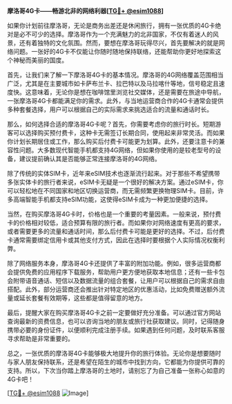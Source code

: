 **摩洛哥4G卡——畅游北非的网络利器[[TG💪+ @esim1088](https://t.me/s/esim1088)]**

如果你计划前往摩洛哥，无论是商务出差还是休闲旅行，拥有一张优质的4G卡绝对是必不可少的选择。摩洛哥作为一个充满魅力的北非国家，不仅有着迷人的风景，还有着独特的文化氛围。然而，要想在摩洛哥玩得尽兴，首先要解决的就是网络问题。一张好的4G卡不仅能让你随时随地保持联络，还能帮助你更好地探索这个神秘而美丽的国度。

首先，让我们来了解一下摩洛哥4G卡的基本情况。摩洛哥的4G网络覆盖范围相当广泛，尤其是在主要城市如卡萨布兰卡、拉巴特以及马拉喀什等地，信号稳定且速度快。这意味着，无论你是想在咖啡馆里浏览社交媒体，还是需要在旅途中导航，一张摩洛哥4G卡都能满足你的需求。此外，与当地运营商合作的4G卡通常会提供多种套餐选择，用户可以根据自己的实际需求来挑选适合的流量和通话时长。

那么，如何选择合适的摩洛哥4G卡呢？首先，你需要考虑你的旅行时长。短期游客可以选择购买预付费卡，这种卡无需签订长期合同，使用起来非常灵活。而如果你计划长期居住或工作，那么购买后付费卡可能更为划算。此外，还要注意卡的兼容性问题。大多数现代智能手机都支持4G网络，但如果你使用的是较老型号的设备，建议提前确认其是否能够正常连接摩洛哥的4G网络。

除了传统的实体SIM卡，近年来eSIM技术也逐渐流行起来。对于那些不希望携带多张实体卡的旅行者来说，eSIM卡无疑是一个很好的解决方案。通过eSIM卡，你可以轻松地在不同国家和地区切换运营商，而无需频繁更换物理SIM卡。目前，许多高端智能手机都支持eSIM功能，这使得eSIM卡成为一种更加便捷的选择。

当然，在购买摩洛哥4G卡时，价格也是一个重要的考量因素。一般来说，预付费卡的价格相对较低，适合预算有限的旅行者。而如果你对网络速度有更高的要求，或者需要更多的流量和通话时间，那么后付费卡可能是更好的选择。不过，后付费卡通常需要绑定信用卡或其他支付方式，因此在选择时要根据个人实际情况权衡利弊。

除了网络服务本身，摩洛哥4G卡还提供了丰富的附加功能。例如，很多运营商都会提供免费的应用程序下载服务，帮助用户更方便地获取本地信息；还有一些卡包会附带语音通话、短信以及数据流量的组合套餐，让用户可以根据自己的需求自由搭配。此外，部分运营商还会推出针对特定地区的优惠活动，比如免费赠送额外流量或延长套餐有效期等，这些都是值得留意的地方。

最后，提醒大家在购买摩洛哥4G卡之前一定要做好充分准备。可以通过官方网站查询最新的资费信息，也可以咨询当地的朋友或旅行社获取建议。同时，记得随身携带必要的身份证件，以便顺利完成注册手续。如果遇到任何问题，及时联系客服寻求帮助是非常重要的。

总之，一张优质的摩洛哥4G卡能够极大地提升你的旅行体验。无论你是想要随时与家人朋友保持联系，还是希望在陌生的城市中找到方向，它都能为你提供可靠的支持。所以，下次当你踏上摩洛哥的土地时，请别忘了为自己准备一张称心如意的4G卡吧！

[[TG💪+ @esim1088](https://t.me/s/esim1088) ![Image](https://i.postimg.cc/4NQfJmqS/Snipaste-2025-05-13-00-14-12.png)]